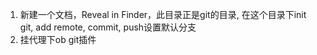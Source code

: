 1. 新建一个文档，Reveal in Finder，此目录正是git的目录, 在这个目录下init git, add remote, commit, push设置默认分支
2. 挂代理下ob git插件